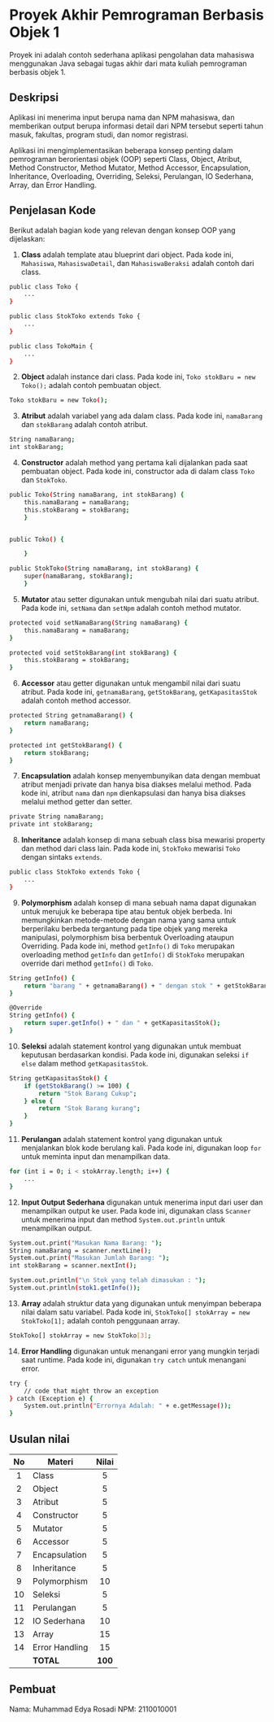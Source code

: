 # Proyek Akhir Pemrograman Berbasis Objek 1

Proyek ini adalah contoh sederhana aplikasi pengolahan data mahasiswa menggunakan Java sebagai tugas akhir dari mata kuliah pemrograman berbasis objek 1.

## Deskripsi

Aplikasi ini menerima input berupa nama dan NPM mahasiswa, dan memberikan output berupa informasi detail dari NPM tersebut seperti tahun masuk, fakultas, program studi, dan nomor registrasi.

Aplikasi ini mengimplementasikan beberapa konsep penting dalam pemrograman berorientasi objek (OOP) seperti Class, Object, Atribut, Method Constructor, Method Mutator, Method Accessor, Encapsulation, Inheritance, Overloading, Overriding, Seleksi, Perulangan, IO Sederhana, Array, dan Error Handling.

## Penjelasan Kode

Berikut adalah bagian kode yang relevan dengan konsep OOP yang dijelaskan:

1. **Class** adalah template atau blueprint dari object. Pada kode ini, `Mahasiswa`, `MahasiswaDetail`, dan `MahasiswaBeraksi` adalah contoh dari class.

```bash
public class Toko {
    ...
}

public class StokToko extends Toko {
    ...
}

public class TokoMain {
    ...
}
```

2. **Object** adalah instance dari class. Pada kode ini, `Toko stokBaru = new Toko();` adalah contoh pembuatan object.

```bash
Toko stokBaru = new Toko();
```

3. **Atribut** adalah variabel yang ada dalam class. Pada kode ini, `namaBarang` dan `stokBarang` adalah contoh atribut.

```bash
String namaBarang;
int stokBarang;
```

4. **Constructor** adalah method yang pertama kali dijalankan pada saat pembuatan object. Pada kode ini, constructor ada di dalam class `Toko` dan `StokToko`.

```bash
public Toko(String namaBarang, int stokBarang) {
    this.namaBarang = namaBarang;
    this.stokBarang = stokBarang;
    }


public Toko() {

    }

public StokToko(String namaBarang, int stokBarang) {
    super(namaBarang, stokBarang);
    }
```

5. **Mutator** atau setter digunakan untuk mengubah nilai dari suatu atribut. Pada kode ini, `setNama` dan `setNpm` adalah contoh method mutator.

```bash
protected void setNamaBarang(String namaBarang) {
    this.namaBarang = namaBarang;
}

protected void setStokBarang(int stokBarang) {
    this.stokBarang = stokBarang;
}
```

6. **Accessor** atau getter digunakan untuk mengambil nilai dari suatu atribut. Pada kode ini, `getnamaBarang`, `getStokBarang`, `getKapasitasStok` adalah contoh method accessor.

```bash
protected String getnamaBarang() {
    return namaBarang;
}

protected int getStokBarang() {
    return stokBarang;
}
```

7. **Encapsulation** adalah konsep menyembunyikan data dengan membuat atribut menjadi private dan hanya bisa diakses melalui method. Pada kode ini, atribut `nama` dan `npm` dienkapsulasi dan hanya bisa diakses melalui method getter dan setter.

```bash
private String namaBarang;
private int stokBarang;
```

8. **Inheritance** adalah konsep di mana sebuah class bisa mewarisi property dan method dari class lain. Pada kode ini, `StokToko` mewarisi `Toko` dengan sintaks `extends`.

```bash
public class StokToko extends Toko {
    ...
}
```

9. **Polymorphism** adalah konsep di mana sebuah nama dapat digunakan untuk merujuk ke beberapa tipe atau bentuk objek berbeda. Ini memungkinkan metode-metode dengan nama yang sama untuk berperilaku berbeda tergantung pada tipe objek yang mereka manipulasi, polymorphism bisa berbentuk Overloading ataupun Overriding. Pada kode ini, method `getInfo()` di `Toko` merupakan overloading method `getInfo` dan `getInfo()` di `StokToko` merupakan override dari method `getInfo()` di `Toko`.

```bash
String getInfo() {
    return "barang " + getnamaBarang() + " dengan stok " + getStokBarang();
}

@Override
String getInfo() {
    return super.getInfo() + " dan " + getKapasitasStok();
}
```

10. **Seleksi** adalah statement kontrol yang digunakan untuk membuat keputusan berdasarkan kondisi. Pada kode ini, digunakan seleksi `if else` dalam method `getKapasitasStok`.

```bash
String getKapasitasStok() {
    if (getStokBarang() >= 100) {
        return "Stok Barang Cukup";
    } else {
        return "Stok Barang kurang";
    }
}
```

11. **Perulangan** adalah statement kontrol yang digunakan untuk menjalankan blok kode berulang kali. Pada kode ini, digunakan loop `for` untuk meminta input dan menampilkan data.

```bash
for (int i = 0; i < stokArray.length; i++) {
    ...
}
```

12. **Input Output Sederhana** digunakan untuk menerima input dari user dan menampilkan output ke user. Pada kode ini, digunakan class `Scanner` untuk menerima input dan method `System.out.println` untuk menampilkan output.

```bash
System.out.print("Masukan Nama Barang: ");
String namaBarang = scanner.nextLine();
System.out.print("Masukan Jumlah Barang: ");
int stokBarang = scanner.nextInt();

System.out.println("\n Stok yang telah dimasukan : ");
System.out.println(stok1.getInfo());
```

13. **Array** adalah struktur data yang digunakan untuk menyimpan beberapa nilai dalam satu variabel. Pada kode ini, `StokToko[] stokArray = new StokToko[1];` adalah contoh penggunaan array.

```bash
StokToko[] stokArray = new StokToko[3];
```

14. **Error Handling** digunakan untuk menangani error yang mungkin terjadi saat runtime. Pada kode ini, digunakan `try catch` untuk menangani error.

```bash
try {
    // code that might throw an exception
} catch (Exception e) {
    System.out.println("Errornya Adalah: " + e.getMessage());
}
```

## Usulan nilai

| No  | Materi         |  Nilai  |
| :-: | -------------- | :-----: |
|  1  | Class          |    5    |
|  2  | Object         |    5    |
|  3  | Atribut        |    5    |
|  4  | Constructor    |    5    |
|  5  | Mutator        |    5    |
|  6  | Accessor       |    5    |
|  7  | Encapsulation  |    5    |
|  8  | Inheritance    |    5    |
|  9  | Polymorphism   |   10    |
| 10  | Seleksi        |    5    |
| 11  | Perulangan     |    5    |
| 12  | IO Sederhana   |   10    |
| 13  | Array          |   15    |
| 14  | Error Handling |   15    |
|     | **TOTAL**      | **100** |

## Pembuat

Nama: Muhammad Edya Rosadi
NPM: 2110010001
